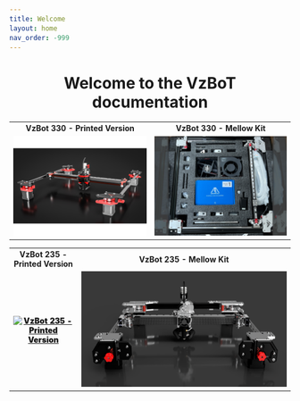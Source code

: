 ```yaml
---
title: Welcome
layout: home
nav_order: -999
---
```


<style>
    h1, .text-alpha {
    text-align: center !important;
}

table {
    border-collapse: collapse;
    border: none !important;
    background: none !important;
}
table, th, td {
   border: none !important;
   background: none !important;
   text-align: center;
   font-weight: bolder;
}
</style>

# Welcome to the VzBoT documentation

| | |
|-|-|
| **VzBot 330 - Printed Version** | **VzBot 330 - Mellow Kit** |
| [![VzBot 330 - Printed Version](./assets/images/homepage/vz330_printed.png)](/vz330_printed) | [![VzBot 330 - Mellow Kit](./assets/images/homepage/vz330_mellow.png)](/vz330_mellow) |

| | |
|-|-|
| **VzBot 235 - Printed Version** | **VzBot 235 - Mellow Kit** |
| [![VzBot 235 - Printed Version](./assets/images/manual/vz235_printed/printed_preview.png)](/vz235_printed) | [![VzBot 235 - Mellow Kit](./assets/images/manual/vz235_mellow/alu_preview.png)](/vz235_mellow) |
